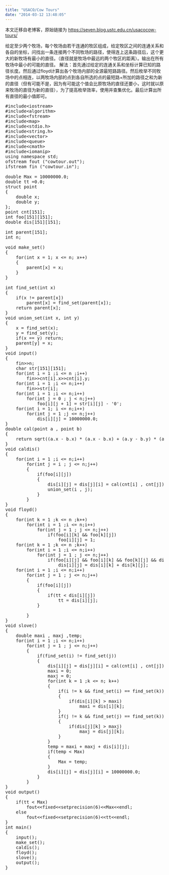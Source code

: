 ```yaml
---
title: "USACO/Cow Tours"
date: "2014-03-12 13:48:05"
---
```


本文迁移自老博客，原始链接为 <https://seven.blog.ustc.edu.cn/usacocow-tours/>

给定至少两个牧场，每个牧场由若干连通的牧区组成，给定牧区之间的连通关系和各自的坐标，问找出一条连接两个不同牧场的路径，使得连上这条路径后，这个更大的新牧场有最小的直径。（直径就是牧场中最远的两个牧区的距离）。输出在所有牧场中最小的可能的直径。
解法：首先通过给定的连通关系和坐标计算已知的路径长度。然后通过floyd计算出各个牧场内部的全源最短路路径。然后枚举不同牧场中的点相连，以两牧场内部的点到各自所选的点的最短路+所加的路径之和为新的直径（但有可能不是，因为有可能这个值会比原牧场的直径还要小，这时就以原来牧场的直径为新的直径），为了提高枚举效率，使用并查集优化。最后计算出所有直径的最小值即可。
<pre class = "brush:[cpp]">
#include&lt;iostream&gt;
#include&lt;algorithm&gt;
#include&lt;fstream&gt;
#include&lt;map&gt;
#include&lt;stdio.h&gt;
#include&lt;string.h&gt;
#include&lt;vector&gt;
#include&lt;queue&gt;
#include&lt;cmath&gt;
#include&lt;iomanip&gt;
using namespace std;
ofstream fout ("cowtour.out");
ifstream fin ("cowtour.in");

double Max = 10000000.0;
double tt =0.0;
struct point
{
	double x;
	double y;
};
point cnt[151];
int foo[151][151];
double dis[151][151];

int parent[151];
int n;

void make_set()
{
    for(int x = 1; x <= n; x++)
    {
        parent[x] = x;
    }
}

int find_set(int x)
{
    if(x != parent[x])
        parent[x] = find_set(parent[x]);
    return parent[x];
}
void union_set(int x, int y)
{
    x = find_set(x);
    y = find_set(y);
    if(x == y) return;
	parent[y] = x;    
}
void input()
{
	fin&gt;&gt;n;
	char str[151][151];
	for(int i = 1 ;i <= n ;i++)
		fin&gt;&gt;cnt[i].x&gt;&gt;cnt[i].y;
	for(int i = 1 ;i <= n;i++)
		fin&gt;&gt;str[i];
	for(int i = 1 ;i <= n;i++)
		for(int j = 0 ; j < n;j++)
			foo[i][j + 1] = str[i][j] - '0';
	for(int i = 1; i <= n;i++)
		for(int j = 1 ;j <= n;j++)
			dis[i][j] = 10000000.0;
}
double cal(point a , point b)
{
	return sqrt((a.x - b.x) * (a.x - b.x) + (a.y - b.y) * (a.y - b.y));
}
void caldis()
{
	for(int i = 1 ;i <= n;i++)
		for(int j = i ; j <= n;j++)
		{
			if(foo[i][j])
			{	
				dis[i][j] = dis[j][i] = cal(cnt[i] , cnt[j]);
				union_set(i , j);
			}		   
		}
}
void floyd()
{
	for(int k = 1 ;k <= n ;k++)
		for(int i = 1 ;i <= n;i++)
			for(int j = 1 ; j <= n;j++)
				if(foo[i][k] && foo[k][j])
					foo[i][j] = 1;
	for(int k = 1 ;k <= n ;k++)
		for(int i = 1 ;i <= n;i++)
			for(int j = 1 ; j <= n;j++)
				if(foo[i][j] && foo[i][k] && foo[k][j] && dis[i][j] > dis[i][k] + dis[k][j])
					dis[i][j] = dis[i][k] + dis[k][j];
	for(int i = 1 ;i <= n;i++)
		for(int j = 1 ; j <= n;j++)
		{
			if(foo[i][j])			
			{
				if(tt < dis[i][j])
					tt = dis[i][j];
			}

		}
}
void slove()
{
	double maxi , maxj ,temp;
	for(int i = 1 ;i <= n;i++)
		for(int j = 1 ; j <= n;j++)
		{
			if(find_set(i) != find_set(j))
			{
				dis[i][j] = dis[j][i] = cal(cnt[i] , cnt[j]);
				maxi = 0;
				maxj = 0;
				for(int k = 1 ;k <= n; k++)
				{
					if(i != k && find_set(i) == find_set(k))
					{
						if(dis[i][k] > maxi)
							maxi = dis[i][k];
					}
					if(j != k && find_set(j) == find_set(k))
					{
						if(dis[j][k] > maxj)
							maxj = dis[j][k];
					}
				}
				temp = maxi + maxj + dis[i][j];
				if(temp < Max)
				{
					Max = temp;
				}
				dis[i][j] = dis[j][i] = 10000000.0;
			}		
		}
}
void output()
{
	if(tt < Max)
		fout&lt;&lt;fixed&lt;&lt;setprecision(6)&lt;&lt;Max&lt;&lt;endl;
	else
		fout&lt;&lt;fixed&lt;&lt;setprecision(6)&lt;&lt;tt&lt;&lt;endl;
}
int main()
{
	input();
	make_set();
	caldis();
	floyd();
	slove();
	output();
}
</pre>
